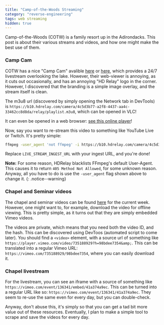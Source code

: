 ```yaml
---
title: "Camp-of-the-Woods Streaming"
category: "reverse-engineering"
tags: web streaming
hidden: true
---
```


Camp-of-the-Woods (COTW) is a family resort up in the Adirondacks. This post is about their various streams and videos, and how one might make the best use of them.

### Camp Cam

COTW has a nice "Camp Cam" avalible [here](https://www.cotwny.org/cam.shtml) or [here](https://www.camp-of-the-woods.org/camp-cam), which provides a 24/7 livestream overlooking the lake. However, their web-viewer is annoying, as it cuts out occasionally, and has an annoying "HD Relay" logo in the corner. However, I discovered that the branding is a simple image overlay, and the stream itself is clean.

The m3u8 url (discovered by simply opening the Network tab in DevTools) is `https://b10.hdrelay.com/camera/4c5d3b77-a2f8-4437-aa4c-33462cc8d8da/relay/playlist.m3u8`, which can be opened in VLC!

It can even be opened in a web browser: [see this online player](https://bharadwajpro.github.io/m3u8-player/player/#https://b10.hdrelay.com/camera/4c5d3b77-a2f8-4437-aa4c-33462cc8d8da/relay/playlist.m3u8)!

Now, say you want to re-stream this video to something like YouTube Live or Twitch. It's pretty simple:
```sh
ffmpeg -user_agent 'not ffmpeg' -i https://b10.hdrelay.com/camera/4c5d3b77-a2f8-4437-aa4c-33462cc8d8da/relay/playlist.m3u8 -c copy -f flv rtmp://LIVE_STREAM_INGEST_URL
```

Replace `LIVE_STREAM_INGEST_URL` with your ingest URL, and you're done!

**Note:** For some reason, HDRelay blacklists FFmpeg's default User-Agent. This causes it to return `405 Method Not Allowed`, for some unknown reason. Anyway, all you have to do is use the `-user_agent` flag shown above to change it.
{: .notice--warning}

### Chapel and Seminar videos

The chapel and seminar videos can be found [here](http://www.livestream.cotw365.morleyconsulting.xyz/livestream.php) for the current week. However, one might want to, for example, download the video for offline viewing. This is pretty simple, as it turns out that they are simply embedded Vimeo videos.

The videos are private, which means that you need both the video ID, and the hash. This can be discovered using DevToos (automated script to come later).
You should find a `<video>` element, with a source url of something like `https://player.vimeo.com/video/735188929?h=98bdee7354&amp;`. This can be translated into a regular Vimeo URL: `https://vimeo.com/735188929/98bdee7354`, where you can easily download it.

### Chapel livestream

For the livestream, you can see an iframe with a source of something like `https://vimeo.com/event/136341/embed/41a374a9ec`. This can be turned into a regular URL like so: `https://vimeo.com/event/136341/41a374a9ec`. They seem to re-use the same even for every day, but you can double-check.

Anyway, don't abuse this, it's simply so that you can get a tad bit more value out of these resources. Eventually, I plan to make a simple tool to scrape and save the videos for every day.
